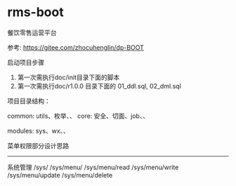 # rms-boot

餐饮零售运营平台

参考: https://gitee.com/zhocuhenglin/dp-BOOT

启动项目步骤
1. 第一次需执行doc/init目录下面的脚本
2. 第一次需执行doc/r1.0.0 目录下面的 01_ddl.sql, 02_dml.sql

项目目录结构：

common:
   utils、枚举、、
core:
   安全、切面、job、、

modules:
   sys、wx、、
   
菜单权限部分设计思路

--------------------------
系统管理
/sys/
/sys/menu/
/sys/menu/read
/sys/menu/write
/sys/menu/update
/sys/menu/delete

